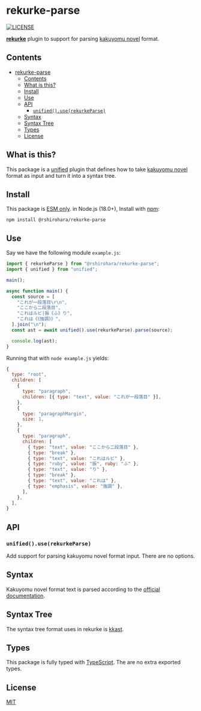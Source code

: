 # rekurke-parse

[![LICENSE][license-badge]][license]

[**rekurke**][rekurke] plugin to support for parsing
[kakuyomu novel][kakuyomu-novel] format.

## Contents

- [rekurke-parse](#rekurke-parse)
  - [Contents](#contents)
  - [What is this?](#what-is-this)
  - [Install](#install)
  - [Use](#use)
  - [API](#api)
    - [`unified().use(rekurkeParse)`](#unifieduserekurkeparse)
  - [Syntax](#syntax)
  - [Syntax Tree](#syntax-tree)
  - [Types](#types)
  - [License](#license)

## What is this?

This package is a [unified][] plugin that defines how to take [kakuyomu novel][kakuyomu-novel] format
as input and turn it into a syntax tree.

## Install

This package is [ESM only](https://gist.github.com/sindresorhus/a39789f98801d908bbc7ff3ecc99d99c).
in Node.js (18.0+), Install with [npm][]:

```shell
npm install @rshirohara/rekurke-parse
```

## Use

Say we have the following module `example.js`:

```js
import { rekurkeParse } from "@rshirohara/rekurke-parse";
import { unified } from "unified";

main();

async function main() {
  const source = [
    "これが一段落目\r\n",
    "ここから二段落目",
    "これはルビ|振《ふ》り",
    "これは《《強調》》",
  ].join("\n");
  const ast = await unified().use(rekurkeParse).parse(source);

  console.log(ast);
}
```

Running that with `node example.js` yields:

```js
{
  type: "root",
  children: [
    {
      type: "paragraph",
      children: [{ type: "text", value: "これが一段落目" }],
    },
    {
      type: "paragraphMargin",
      size: 1,
    },
    {
      type: "paragraph",
      children: [
        { type: "text", value: "ここから二段落目" },
        { type: "break" },
        { type: "text", value: "これはルビ" },
        { type: "ruby", value: "振", ruby: "ふ" },
        { type: "text", value: "り" },
        { type: "break" },
        { type: "text", value: "これは" },
        { type: "emphasis", value: "強調" },
      ],
    },
  ],
}
```

## API

### `unified().use(rekurkeParse)`

Add support for parsing kakuyomu novel format input.
There are no options.

## Syntax

Kakuyomu novel format text is parsed according to the [official documentation](https://kakuyomu.jp/help/entry/notation).

## Syntax Tree

The syntax tree format uses in rekurke is [kkast][].

## Types

This package is fully typed with [TypeScript][].
The are no extra exported types.

## License

[MIT][License]

<!-- Link definitions -->

[kakuyomu-novel]: https://kakuyomu.jp
[kkast]: ../kkast
[license-badge]: https://img.shields.io/github/license/RShirohara/unified-webnovel
[license]: ./LICENSE
[npm]: https://docs.npmjs.com/cli/install
[rekurke]: ../rekurke
[typescript]: https://www.typescriptlang.org
[unified]: https://github.com/unifiedjs/unified
